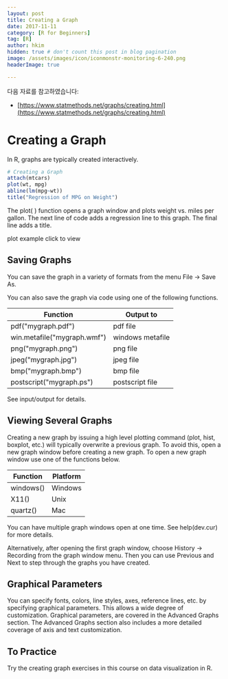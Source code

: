 ```yaml
---
layout: post  
title: Creating a Graph
date: 2017-11-11  
category: [R for Beginners]  
tag: [R]  
author: hkim  
hidden: true # don't count this post in blog pagination  
image: /assets/images/icon/iconmonstr-monitoring-6-240.png
headerImage: true

---
```


다음 자료를 참고하였습니다:  
- [https://www.statmethods.net/graphs/creating.html](https://www.statmethods.net/graphs/creating.html)

# Creating a Graph

In R, graphs are typically created interactively.

```r
# Creating a Graph
attach(mtcars)
plot(wt, mpg)
abline(lm(mpg~wt))
title("Regression of MPG on Weight")
```

The plot( ) function opens a graph window and plots weight vs. miles per gallon.
The next line of code adds a regression line to this graph. The final line adds a title.

plot example click to view


## Saving Graphs

You can save the graph in a variety of formats from the menu
File -> Save As.

You can also save the graph via code using one of the following functions.

Function                     | Output to
-----------------------------|-------------------
pdf("mygraph.pdf")           | pdf file
win.metafile("mygraph.wmf")  | windows metafile
png("mygraph.png")           | png file
jpeg("mygraph.jpg")          | jpeg file
bmp("mygraph.bmp")           | bmp file
postscript("mygraph.ps")     | postscript file

See input/output for details.


## Viewing Several Graphs

Creating a new graph by issuing a high level plotting command (plot, hist, boxplot, etc.) will typically overwrite a previous graph. To avoid this, open a new graph window before creating a new graph. To open a new graph window use one of the functions below.

Function   | Platform
-----------|-------------
windows()  | Windows
X11()      | Unix
quartz()   | Mac

You can have multiple graph windows open at one time. See help(dev.cur) for more details.

Alternatively, after opening the first graph window, choose History -> Recording from the graph window menu. Then you can use Previous and Next to step through the graphs you have created.


## Graphical Parameters

You can specify fonts, colors, line styles, axes, reference lines, etc. by specifying graphical parameters. This allows a wide degree of customization. Graphical parameters, are covered in the Advanced Graphs section. The Advanced Graphs section also includes a more detailed coverage of axis and text customization.


## To Practice

Try the creating graph exercises in this course on data visualization in R.
